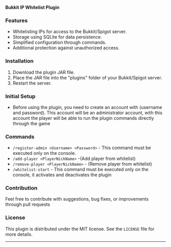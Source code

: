 **Bukkit IP Whitelist Plugin**

### Features

- Whitelisting IPs for access to the Bukkit/Spigot server.
- Storage using SQLite for data persistence.
- Simplified configuration through commands.
- Additional protection against unauthorized access.

### Installation

1. Download the plugin JAR file.
2. Place the JAR file into the "plugins" folder of your Bukkit/Spigot server.
3. Restart the server.

### Initial Setup

- Before using the plugin, you need to create an account with (username and password). This account will be an administrator account, with this account the player will be able to run the plugin commands directly through the game

### Commands

- `/register-admin <Username> <Password>` - This command must be executed only on the console.
- `/add-player <PlayerNickName>` -(Add player from whitelist)
- `/remove-player <PlayerNickName>` - (Remove player from whitelist)
- `/whitelist-start` - This command must be executed only on the console, it activates and deactivates the plugin

### Contribution

Feel free to contribute with suggestions, bug fixes, or improvements through pull requests

### License

This plugin is distributed under the MIT license. See the `LICENSE` file for more details.

---
